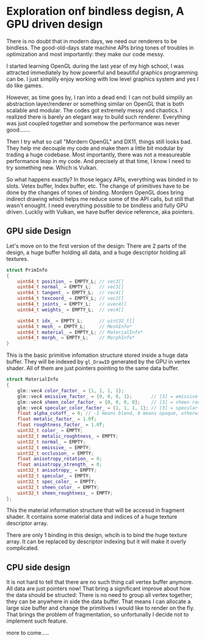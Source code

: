 # Exploration onf bindless degisn, A GPU driven design

There is no doubt that in modern days, we need our renderers to be bindless. The good-old-days state machine APIs bring tones of troubles in optimization and most importantly: they make our code messy.

I started learning OpenGL during the last year of my high school, I was attracted immediately by how powerful and beautiful graphics programming can be. I just simplily enjoy working with low level graphics system and yes I do like games.

However, as time goes by, I ran into a dead end: I can not build simplily an abstraction layer/renderer or something similar on OpenGL that is both scalable and modular. The codes got extremely messy and chaotics. I realized there is barely an elegant way to build such renderer. Everything was just coupled together and somehow the performance was never good.......

Then I try what so call "Mordern OpenGL" and DX11, things still looks bad. They help me decouple my code and make them a little bit modular by trading a huge codebase. Most importantly, there was not a measureable performance leap in my code. And precisely at that time, I know I need to try something new. Which is Vulkan.

So what happens exactly? In those legacy APIs, everything was binded in to slots. Vetex buffer, Index buffer, etc. The change of primitives have to be done by the changes of tones of binding. Mordern OpenGL does bring indirect drawing which helps me reduce some of the API calls, but still that wasn't enought. I need everything possible to be bindless and fully GPU driven. Luckliy with Vulkan, we have buffer device reference, aka pointers.

## GPU side Design
Let's move on to the first version of the design:
There are 2 parts of the design, a huge buffer holding all data, and a huge descriptor holding all textures.
```c++
struct PrimInfo
{
    uint64_t position_ = EMPTY_L; // vec3[]
    uint64_t normal_ = EMPTY_L;   // vec3[]
    uint64_t tangent_ = EMPTY_L;  // vec4[]
    uint64_t texcoord_ = EMPTY_L; // vec2[]
    uint64_t joints_ = EMPTY_L;   // uvec4[]
    uint64_t weights_ = EMPTY_L;  // vec4[]

    uint64_t idx_ = EMPTY_L;      // uint32_t[]
    uint64_t mesh_ = EMPTY_L;     // MeshInfo*
    uint64_t material_ = EMPTY_L; // MaterialInfo*
    uint64_t morph_ = EMPTY_L;    // MorphInfo*
}
```
This is the basic primitive infomation structure stored inside a huge data buffer. They will be indexed by `gl_DrawID` generated by the GPU in vertex shader. All of them are just pointers pointing to the same data buffer.
```c++
struct MaterialInfo
{
    glm::vec4 color_factor_ = {1, 1, 1, 1};
    glm::vec4 emissive_factor_ = {0, 0, 0, 1};       // [3] = emissive strength
    glm::vec4 sheen_color_factor_ = {0, 0, 0, 0};    // [3] = sheen roughtnessfactor
    glm::vec4 specular_color_factor_ = {1, 1, 1, 1}; // [3] = specular factor
    float alpha_cutoff_ = 0; // -1 means blend, 0 means opaque, otherwise meansmask
    float metalic_factor_ = 1.0f;
    float roughtness_factor_ = 1.0f;
    uint32_t color_ = EMPTY;
    uint32_t metalic_roughtness_ = EMPTY;
    uint32_t normal_ = EMPTY;
    uint32_t emissive_ = EMPTY;
    uint32_t occlusion_ = EMPTY;
    float anisotropy_rotation_ = 0;
    float anisotropy_strength_ = 0;
    uint32_t anisotropy_ = EMPTY;
    uint32_t specular_ = EMPTY;
    uint32_t spec_color_ = EMPTY;
    uint32_t sheen_color_ = EMPTY;
    uint32_t sheen_roughtness_ = EMPTY;
};
```
This the material information structure that will be accessd in fragment shader. It contains some material data and indices of a huge texture descriptor array.

There are only 1 binding in this design, whcih is to bind the huge texture array. It can be replaced by descriptor indexing but it will make it overly complicated.

## CPU side design
It is not hard to tell that there are no such thing call vertex buffer anymore. All data are just pointers now! That bring a significant improve about how the data should be structed: There is no need to group all vertex together; they can be anywhere in side the data buffer. That means I can allocate a large size buffer and change the primitives I would like to render on the fly. That brings the problem of fragmentation, so unfortunally I decide not to implement such feature.

more to come.....

